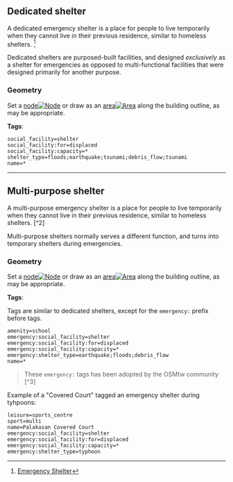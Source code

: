 ## Dedicated shelter

A dedicated emergency shelter is a place for people to live temporarily when they cannot live in their previous residence, similar to homeless shelters. [^1]

Dedicated shelters are purposed-built facilities, and designed _exclusively_ as a shelter for emergencies as opposed to multi-functional facilities that were designed primarily for another purpose.

### **Geometry**

Set a [node](http://wiki.openstreetmap.org/wiki/Node)[![](http://wiki.openstreetmap.org/w/images/thumb/7/76/Osm_element_node.svg/20px-Osm_element_node.svg.png "Node")](http://wiki.openstreetmap.org/wiki/Elements#Node) or draw as an [area](http://wiki.openstreetmap.org/wiki/Area)[![](http://wiki.openstreetmap.org/w/images/thumb/e/e6/Osm_element_area.svg/20px-Osm_element_area.svg.png "Area")](http://wiki.openstreetmap.org/wiki/Elements#Area_.28closed_way.29) along the building outline, as may be appropriate.

**Tags**:

```
social_facility=shelter
social_facility:for=displaced
social_facility:capacity=*
shelter_type=floods;earthquake;tsunami;debris_flow;tsunami
name=*
```

---

## Multi-purpose shelter

A multi-purpose emergency shelter is a place for people to live temporarily when they cannot live in their previous residence, similar to homeless shelters. [^2]

Multi-purpose shelters normally serves a different function, and turns into temporary shelters during emergencies.

### **Geometry**

Set a [node](http://wiki.openstreetmap.org/wiki/Node)[![](http://wiki.openstreetmap.org/w/images/thumb/7/76/Osm_element_node.svg/20px-Osm_element_node.svg.png "Node")](http://wiki.openstreetmap.org/wiki/Elements#Node) or draw as an [area](http://wiki.openstreetmap.org/wiki/Area)[![](http://wiki.openstreetmap.org/w/images/thumb/e/e6/Osm_element_area.svg/20px-Osm_element_area.svg.png "Area")](http://wiki.openstreetmap.org/wiki/Elements#Area_.28closed_way.29) along the building outline, as may be appropriate.

**Tags**:

Tags are similar to dedicated shelters, except for the `emergency:` prefix before tags.

```
amenity=school
emergency:social_facility=shelter
emergency:social_facility:for=displaced
emergency:social_facility:capacity=*
emergency:shelter_type=earthquake;floods;debris_flow
name=*
```

> These `emergency:` tags has been adopted by the OSMtw community [^3]

Example of a "Covered Court" tagged an emergency shelter during tyhpoons:

```
leisure=sports_centre
sport=multi
name=Palakasan Covered Court
emergency:social_facility=shelter
emergency:social_facility:for=displaced
emergency:social_facility:capacity=*
emergency:shelter_type=typhoon
```

[^1]: [Emergency Shelter](https://en.wikipedia.org/wiki/Emergency_shelter)


